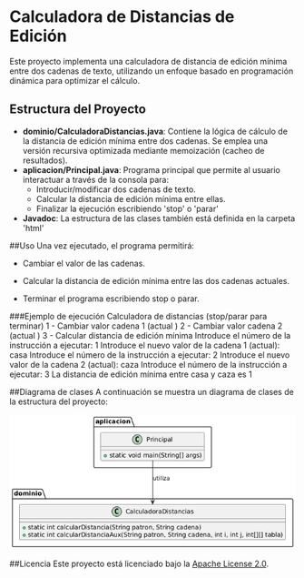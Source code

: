 # Calculadora de Distancias de Edición

Este proyecto implementa una calculadora de distancia de edición mínima entre dos cadenas de texto, utilizando un enfoque basado en programación dinámica para optimizar el cálculo.

## Estructura del Proyecto
- **dominio/CalculadoraDistancias.java**: Contiene la lógica de cálculo de la distancia de edición mínima entre dos cadenas. Se emplea una versión recursiva optimizada mediante memoización (cacheo de resultados).
- **aplicacion/Principal.java**: Programa principal que permite al usuario interactuar a través de la consola para:
  - Introducir/modificar dos cadenas de texto.
  - Calcular la distancia de edición mínima entre ellas.
  - Finalizar la ejecución escribiendo 'stop' o 'parar'
- **Javadoc**: La estructura de las clases también está definida en la carpeta 'html'

##Uso
Una vez ejecutado, el programa permitirá:

- Cambiar el valor de las cadenas.

- Calcular la distancia de edición mínima entre las dos cadenas actuales.

- Terminar el programa escribiendo stop o parar.

###Ejemplo de ejecución
Calculadora de distancias
(stop/parar para terminar)
    1 - Cambiar valor cadena 1 (actual )
    2 - Cambiar valor cadena 2 (actual )
    3 - Calcular distancia de edición mínima
Introduce el número de la instrucción a ejecutar: 1
Introduce el nuevo valor de la cadena 1 (actual): casa
Introduce el número de la instrucción a ejecutar: 2
Introduce el nuevo valor de la cadena 2 (actual): caza
Introduce el número de la instrucción a ejecutar: 3
La distancia de edición mínima entre casa y caza es 1

##Diagrama de clases
A continuación se muestra un diagrama de clases de la estructura del proyecto:

<img src="https://github.com/Matthew-PV/Repositorio-Progra-II/blob/8051b296f8a1d370794b98cecf708108a46b1a75/Pr%C3%A1cticas/Pr%C3%A1ctica%204/Diagrama%20UML.png" alt="Diagrama UML">

##Licencia
Este proyecto está licenciado bajo la <a href="https://www.apache.org/licenses/LICENSE-2.0">Apache License 2.0</a>.